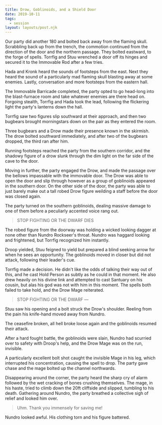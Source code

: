 ```yaml
---
title: Drow, Goblinoids, and a Shield Door
date: 2019-10-11
tags:
  - session
layout: layouts/post.njk
---
```


Our party did another 180 and bolted back away from the flaming skull. Scrabbling back up from the trench, the commotion continued from the direction of the door and the northern passage. They bolted eastward, to the forge of spells. Torrfig and Stuu wrenched a door off its hinges and secured it to the Immovable Rod after a few tries.

Hada and Kronk heard the sounds of footsteps from the east. Next they heard the sound of a particularly mad flaming skull blasting away at some enemies. Lastly, conversation and more footsteps from the eastern hall.

The Immovable Barricade completed, the party opted to go head-long into the blast-furnace room and take whatever enemies are there head on. Forgoing stealth, Torrfig and Hada took the lead, following the flickering light the party's lanterns down the hall.

Torrfig saw two figures slip southward at their approach, and then two bugbears brought morningstars down on the pair as they entered the room. 

Three bugbears and a Drow made their presence known in the skirmish. The drow bolted southward immediately, and after two of the bugbears dropped, the third ran after him.

Running footsteps reached the party from the southern corridor, and the shadowy figure of a drow slunk through the dim light on the far side of the cave to the door.

Moving in further, the party engaged the Drow, and made the passage over the bellows impassable with the immovable door. The Drow was able to open the door and slip through however as a group of goblinoids appeared in the southern door. On the other side of the door, the party was able to just barely make out a tall robed Drow figure weilding a staff before the door was closed again.

The party turned on the southern goblinoids, dealing massive damage to one of them before a peculiarly accented voice rang out.

> STOP FIGHTING OR THE DWARF DIES

The robed figure from the doorway was holding a wicked looking dagger at none other than Nundro Rockseer's throat. Nundro was haggard looking and frightened, but Torrfig recognized him instantly.

Droop yielded, Stuu feigned to yield but prepared a blind seeking arrow for when he sees an opportunity. The goblinoids moved in closer but did not attack, following their leader's cue.

Torrfig made a decision. He didn't like the odds of talking their way out of this, and he cast Hold Person as subtly as he could in that moment. He also drew heavily on his divine link and attempted to cast Santuary on his cousin, but alas his god was not with him in this moment. The spells both failed to take hold, and the Drow Mage reiterated.

> STOP FIGHTING OR THE DWARF ––

Stuu saw his opening and a bolt struck the Drow's shoulder. Reeling from the pain his knife-hand moved away from Nundro.

The ceasefire broken, all hell broke loose again and the goblinoids resumed their attack.

After a hard fought battle, the goblinoids were slain, Nundro had scurried over to safety with Droop's help, and the Drow Mage was on the run, invisible.

A particularly excellent bolt shot caught the invisible Mage in his leg, which interrupted his concentration, causing the spell to drop. The party gave chase and the mage bolted up the channel northwards.

Disappearing around the corner, the party heard the sharp cry of alarm followed by the wet cracking of bones crushing themselves. The mage, in his haste, tried to climb down the 20ft cliffside and slipped, tumbling to his death.
Gathering around Nundro, the party breathed a collective sigh of relief and looked him over.

> Uhm. Thank you immensely for saving me!

Nundro looked awful. His clothing torn and his figure battered.
